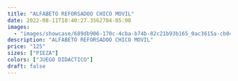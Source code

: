```yaml
---
title: "ALFABETO REFORSADOO CHICO MOVIL"
date: 2022-08-11T18:40:27.3562784-05:00
images:
  - "images/showcase/689db906-170c-4cba-b74b-82c21b93b165_0ac3615a-cb04-4584-a9c0-ea1d9eeee080.webp"
description: "ALFABETO REFORSADOO CHICO MOVIL"
price: "125"
sizes: ["PIEZA"]
colors: ["JUEGO DIDACTICO"]
draft: false
---
```

